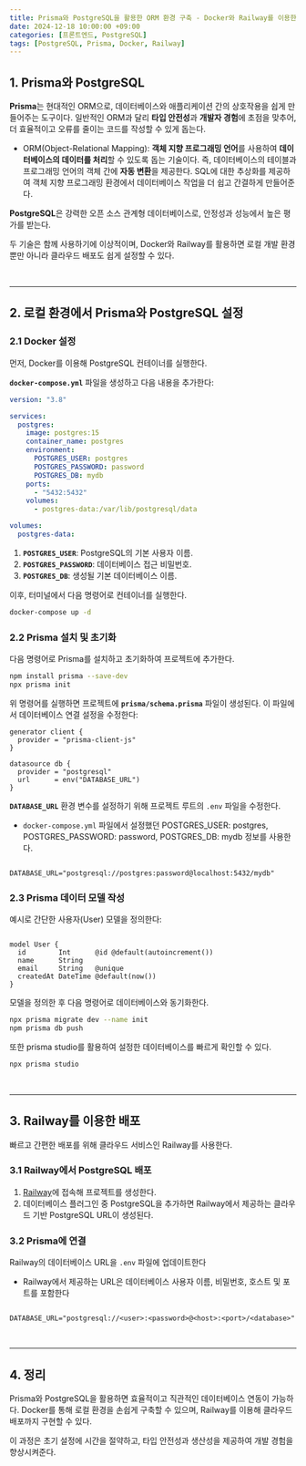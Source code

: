 ```yaml
---
title: Prisma와 PostgreSQL을 활용한 ORM 환경 구축 - Docker와 Railway를 이용한 배포 가이드
date: 2024-12-18 10:00:00 +09:00
categories: [프론트엔드, PostgreSQL]
tags: [PostgreSQL, Prisma, Docker, Railway]
---
```


## 1. Prisma와 PostgreSQL

**Prisma**는 현대적인 ORM으로, 데이터베이스와 애플리케이션 간의 상호작용을 쉽게 만들어주는 도구이다. 일반적인 ORM과 달리 **타입 안전성**과 **개발자 경험**에 초점을 맞추어, 더 효율적이고 오류를 줄이는 코드를 작성할 수 있게 돕는다.

- ORM(Object-Relational Mapping): **객체 지향 프로그래밍 언어**를 사용하여 **데이터베이스의 데이터를 처리**할 수 있도록 돕는 기술이다. 즉, 데이터베이스의 테이블과 프로그래밍 언어의 객체 간에 **자동 변환**을 제공한다. SQL에 대한 추상화를 제공하여 객체 지향 프로그래밍 환경에서 데이터베이스 작업을 더 쉽고 간결하게 만들어준다.

**PostgreSQL**은 강력한 오픈 소스 관계형 데이터베이스로, 안정성과 성능에서 높은 평가를 받는다.

두 기술은 함께 사용하기에 이상적이며, Docker와 Railway를 활용하면 로컬 개발 환경뿐만 아니라 클라우드 배포도 쉽게 설정할 수 있다.

<br />

---

## 2. 로컬 환경에서 Prisma와 PostgreSQL 설정

### 2.1 Docker 설정

먼저, Docker를 이용해 PostgreSQL 컨테이너를 실행한다.

**`docker-compose.yml`** 파일을 생성하고 다음 내용을 추가한다:

```yaml
version: "3.8"

services:
  postgres:
    image: postgres:15
    container_name: postgres
    environment:
      POSTGRES_USER: postgres
      POSTGRES_PASSWORD: password
      POSTGRES_DB: mydb
    ports:
      - "5432:5432"
    volumes:
      - postgres-data:/var/lib/postgresql/data

volumes:
  postgres-data:
```

1. **`POSTGRES_USER`**: PostgreSQL의 기본 사용자 이름.
2. **`POSTGRES_PASSWORD`**: 데이터베이스 접근 비밀번호.
3. **`POSTGRES_DB`**: 생성될 기본 데이터베이스 이름.

이후, 터미널에서 다음 명령어로 컨테이너를 실행한다.

```bash
docker-compose up -d
```

### 2.2 Prisma 설치 및 초기화

다음 명령어로 Prisma를 설치하고 초기화하여 프로젝트에 추가한다.

```bash
npm install prisma --save-dev
npx prisma init
```

위 명령어를 실행하면 프로젝트에 **`prisma/schema.prisma`** 파일이 생성된다. 이 파일에서 데이터베이스 연결 설정을 수정한다:

```
generator client {
  provider = "prisma-client-js"
}

datasource db {
  provider = "postgresql"
  url      = env("DATABASE_URL")
}
```

**`DATABASE_URL`** 환경 변수를 설정하기 위해 프로젝트 루트의 `.env` 파일을 수정한다.

- `docker-compose.yml` 파일에서 설정했던 POSTGRES_USER: postgres, POSTGRES_PASSWORD: password, POSTGRES_DB: mydb 정보를 사용한다.

```

DATABASE_URL="postgresql://postgres:password@localhost:5432/mydb"
```

### 2.3 Prisma 데이터 모델 작성

예시로 간단한 사용자(User) 모델을 정의한다:

```

model User {
  id        Int      @id @default(autoincrement())
  name      String
  email     String   @unique
  createdAt DateTime @default(now())
}
```

모델을 정의한 후 다음 명령어로 데이터베이스와 동기화한다.

```bash
npx prisma migrate dev --name init
npm prisma db push
```

또한 prisma studio를 활용하여 설정한 데이터베이스를 빠르게 확인할 수 있다.

```jsx
npx prisma studio
```

<br />

---

## 3. Railway를 이용한 배포

빠르고 간편한 배포를 위해 클라우드 서비스인 Railway를 사용한다.

### 3.1 Railway에서 PostgreSQL 배포

1. [Railway](https://railway.app/)에 접속해 프로젝트를 생성한다.
2. 데이터베이스 플러그인 중 PostgreSQL을 추가하면 Railway에서 제공하는 클라우드 기반 PostgreSQL URL이 생성된다.

### 3.2 Prisma에 연결

Railway의 데이터베이스 URL을 `.env` 파일에 업데이트한다

- Railway에서 제공하는 URL은 데이터베이스 사용자 이름, 비밀번호, 호스트 및 포트를 포함한다

```

DATABASE_URL="postgresql://<user>:<password>@<host>:<port>/<database>"
```

<br />

---

## 4. 정리

Prisma와 PostgreSQL을 활용하면 효율적이고 직관적인 데이터베이스 연동이 가능하다. Docker를 통해 로컬 환경을 손쉽게 구축할 수 있으며, Railway를 이용해 클라우드 배포까지 구현할 수 있다.

이 과정은 초기 설정에 시간을 절약하고, 타입 안전성과 생산성을 제공하여 개발 경험을 향상시켜준다.
